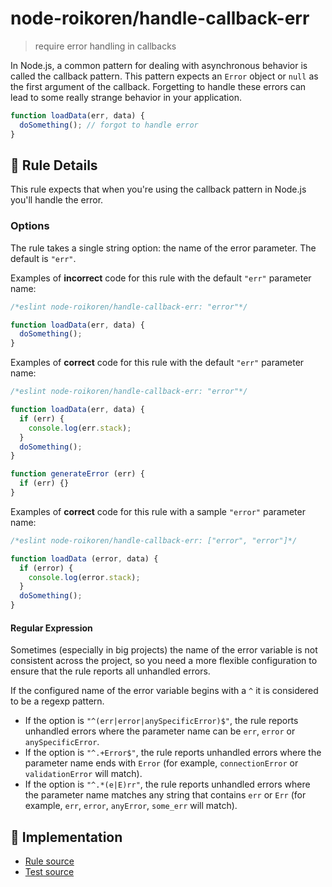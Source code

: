 # node-roikoren/handle-callback-err
> require error handling in callbacks

In Node.js, a common pattern for dealing with asynchronous behavior is called the callback pattern.
This pattern expects an `Error` object or `null` as the first argument of the callback.
Forgetting to handle these errors can lead to some really strange behavior in your application.

```js
function loadData(err, data) {
  doSomething(); // forgot to handle error
}
```

## 📖 Rule Details

This rule expects that when you're using the callback pattern in Node.js you'll handle the error.

### Options

The rule takes a single string option: the name of the error parameter. The default is `"err"`.

Examples of **incorrect** code for this rule with the default `"err"` parameter name:

```js
/*eslint node-roikoren/handle-callback-err: "error"*/

function loadData(err, data) {
  doSomething();
}

```

Examples of **correct** code for this rule with the default `"err"` parameter name:

```js
/*eslint node-roikoren/handle-callback-err: "error"*/

function loadData(err, data) {
  if (err) {
    console.log(err.stack);
  }
  doSomething();
}

function generateError (err) {
  if (err) {}
}
```

Examples of **correct** code for this rule with a sample `"error"` parameter name:

```js
/*eslint node-roikoren/handle-callback-err: ["error", "error"]*/

function loadData (error, data) {
  if (error) {
    console.log(error.stack);
  }
  doSomething();
}
```

#### Regular Expression

Sometimes (especially in big projects) the name of the error variable is not consistent across the project,
so you need a more flexible configuration to ensure that the rule reports all unhandled errors.

If the configured name of the error variable begins with a `^` it is considered to be a regexp pattern.

* If the option is `"^(err|error|anySpecificError)$"`, the rule reports unhandled errors where the parameter name can be `err`, `error` or `anySpecificError`.
* If the option is `"^.+Error$"`, the rule reports unhandled errors where the parameter name ends with `Error` (for example, `connectionError` or `validationError` will match).
* If the option is `"^.*(e|E)rr"`, the rule reports unhandled errors where the parameter name matches any string that contains `err` or `Err` (for example, `err`, `error`, `anyError`, `some_err` will match).

## 🔎 Implementation

- [Rule source](https://github.com/roikoren755/eslint-plugin-node/blob/v3.0.2/src/rules/handle-callback-err.ts)
- [Test source](https://github.com/roikoren755/eslint-plugin-node/blob/v3.0.2/tests/src/rules/handle-callback-err.ts)
